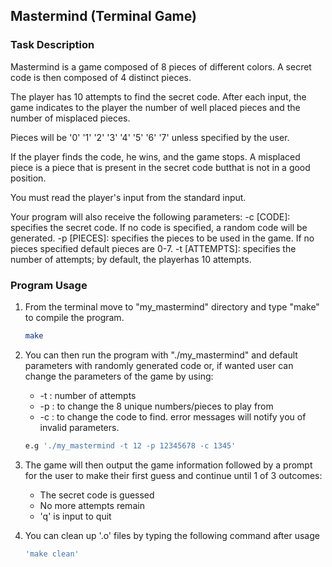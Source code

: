 <!-- GETTING STARTED -->
## Mastermind (Terminal Game)
### Task Description

Mastermind is a game composed of 8 pieces of different colors.
A secret code is then composed of 4 distinct pieces.

The player has 10 attempts to find the secret code.
After each input, the game indicates to the player the number of well placed pieces and the number of misplaced pieces.

Pieces will be '0' '1' '2' '3' '4' '5' '6' '7' unless specified by the user.

If the player finds the code, he wins, and the game stops.
A misplaced piece is a piece that is present in the secret code butthat is not in a good position.

You must read the player's input from the standard input.

Your program will also receive the following parameters:
-c [CODE]: specifies the secret code. If no code is specified, a random code will be generated.
-p [PIECES]: specifies the pieces to be used in the game. If no pieces specified default pieces are 0-7.
-t [ATTEMPTS]: specifies the number of attempts; by default, the playerhas 10 attempts.

### Program Usage

1. From the terminal move to "my_mastermind" directory and type "make" to compile the program.

   ```sh
   make
   ```
2. You can then run the program with "./my_mastermind" and default parameters with randomly generated code or, if wanted user can change the parameters of the game by using:
    * -t : number of attempts
    * -p : to change the 8 unique numbers/pieces to play from
    * -c : to change the code to find.
    error messages will notify you of invalid parameters. 

   ```sh
   e.g './my_mastermind -t 12 -p 12345678 -c 1345'
   ```
3. The game will then output the game information followed by a prompt for the user to make their first guess and continue until 1 of 3 outcomes:
    * The secret code is guessed
    * No more attempts remain
    * 'q' is input to quit

4. You can clean up '.o' files by typing the following command after usage
    ```sh
   'make clean'
   ```
